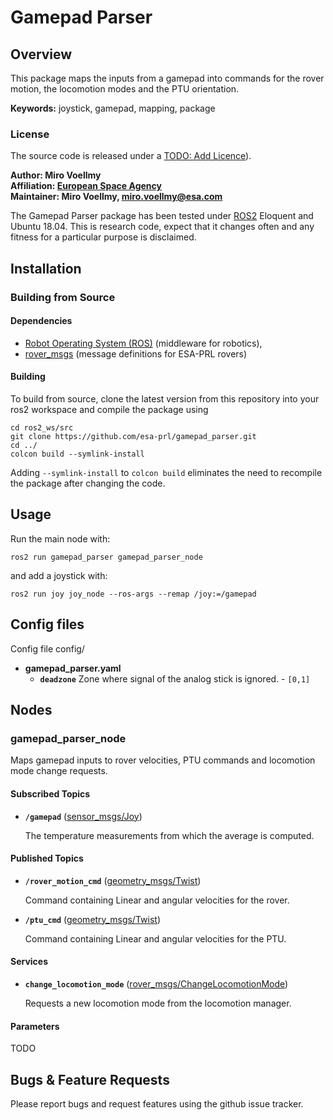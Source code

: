 # Gamepad Parser

## Overview

This package maps the inputs from a gamepad into commands for the rover motion, the locomotion modes and the PTU orientation.

**Keywords:** joystick, gamepad, mapping, package

### License

The source code is released under a [TODO: Add Licence]()).

**Author: Miro Voellmy<br />
Affiliation: [European Space Agency](https://www.esa.int/)<br />
Maintainer: Miro Voellmy, miro.voellmy@esa.com**

The Gamepad Parser package has been tested under [ROS2] Eloquent and Ubuntu 18.04. This is research code, expect that it changes often and any fitness for a particular purpose is disclaimed.

## Installation

### Building from Source

#### Dependencies

- [Robot Operating System (ROS)](http://wiki.ros.org) (middleware for robotics),
- [rover_msgs] (message definitions for ESA-PRL rovers)

#### Building

To build from source, clone the latest version from this repository into your ros2 workspace and compile the package using

	cd ros2_ws/src
	git clone https://github.com/esa-prl/gamepad_parser.git
	cd ../
	colcon build --symlink-install

Adding `--symlink-install` to `colcon build` eliminates the need to recompile the package after changing the code.


## Usage

Run the main node with:

	ros2 run gamepad_parser gamepad_parser_node

and add a joystick with:

	ros2 run joy joy_node --ros-args --remap /joy:=/gamepad

## Config files

Config file config/

* **gamepad_parser.yaml** 
	- **`deadzone`** Zone where signal of the analog stick is ignored. - `[0,1]`

## Nodes

### gamepad_parser_node

Maps gamepad inputs to rover velocities, PTU commands and locomotion mode change requests.

#### Subscribed Topics

* **`/gamepad`** ([sensor_msgs/Joy])

	The temperature measurements from which the average is computed.

#### Published Topics

* **`/rover_motion_cmd`** ([geometry_msgs/Twist])

	Command containing Linear and angular velocities for the rover.


* **`/ptu_cmd`** ([geometry_msgs/Twist])

	Command containing Linear and angular velocities for the PTU.


#### Services

* **`change_locomotion_mode`** ([rover_msgs/ChangeLocomotionMode])

	Requests a new locomotion mode from the locomotion manager.

#### Parameters

TODO

## Bugs & Feature Requests

Please report bugs and request features using the github issue tracker.


[ROS2]: http://www.ros.org
[rviz]: http://wiki.ros.org/rviz
[rover_msgs]: https://github.com/esa-prl/rover_msgs
[rover_msgs/ChangeLocomotionMode]: https://github.com/esa-prl/rover_msgs/blob/master/srv/ChangeLocomotionMode.srv
[sensor_msgs/Joy]: http://docs.ros.org/api/sensor_msgs/html/msg/Joy.html
[geometry_msgs/Twist]: https://docs.ros.org/api/geometry_msgs/html/msg/Twist.html